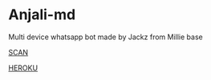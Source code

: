 # Anjali-md
Multi device whatsapp bot made by Jackz from Millie base

[SCAN](https://gomyre)

[HEROKU](https://heroku.com/deploy?template=https://github.com/Jackz-ser/Anjali-MD)
